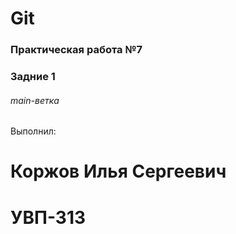 # Git
### Практическая работа №7
### Задние 1
###### main-ветка

Выполнил:
# Коржов Илья Сергеевич
# УВП-313
